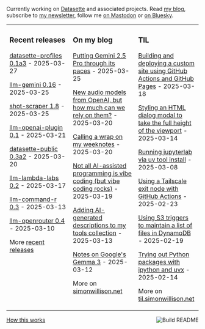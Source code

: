 Currently working on [Datasette](https://datasette.io/) and associated projects. Read [my blog](https://simonwillison.net/), subscribe to [my newsletter](https://simonw.substack.com/), follow me <a href="https://fedi.simonwillison.net/@simon">on Mastodon</a> or [on Bluesky](https://bsky.app/profile/simonwillison.net).

<table><tr><td valign="top" width="33%">

### Recent releases
<!-- recent_releases starts -->
[datasette-profiles 0.1a3](https://github.com/datasette/datasette-profiles/releases/tag/0.1a3) - 2025-03-27

[llm-gemini 0.16](https://github.com/simonw/llm-gemini/releases/tag/0.16) - 2025-03-25

[shot-scraper 1.8](https://github.com/simonw/shot-scraper/releases/tag/1.8) - 2025-03-25

[llm-openai-plugin 0.1](https://github.com/simonw/llm-openai-plugin/releases/tag/0.1) - 2025-03-21

[datasette-public 0.3a2](https://github.com/datasette/datasette-public/releases/tag/0.3a2) - 2025-03-20

[llm-lambda-labs 0.2](https://github.com/simonw/llm-lambda-labs/releases/tag/0.2) - 2025-03-17

[llm-command-r 0.3](https://github.com/simonw/llm-command-r/releases/tag/0.3) - 2025-03-13

[llm-openrouter 0.4](https://github.com/simonw/llm-openrouter/releases/tag/0.4) - 2025-03-10
<!-- recent_releases ends -->
More [recent releases](https://github.com/simonw/simonw/blob/main/releases.md)
</td><td valign="top" width="34%">

### On my blog
<!-- blog starts -->
[Putting Gemini 2.5 Pro through its paces](https://simonwillison.net/2025/Mar/25/gemini/) - 2025-03-25

[New audio models from OpenAI, but how much can we rely on them?](https://simonwillison.net/2025/Mar/20/new-openai-audio-models/) - 2025-03-20

[Calling a wrap on my weeknotes](https://simonwillison.net/2025/Mar/20/calling-a-wrap-on-my-weeknotes/) - 2025-03-20

[Not all AI-assisted programming is vibe coding (but vibe coding rocks)](https://simonwillison.net/2025/Mar/19/vibe-coding/) - 2025-03-19

[Adding AI-generated descriptions to my tools collection](https://simonwillison.net/2025/Mar/13/tools-colophon/) - 2025-03-13

[Notes on Google's Gemma 3](https://simonwillison.net/2025/Mar/12/gemma-3/) - 2025-03-12
<!-- blog ends -->
More on [simonwillison.net](https://simonwillison.net/)
</td><td valign="top" width="33%">

### TIL
<!-- tils starts -->
[Building and deploying a custom site using GitHub Actions and GitHub Pages](https://til.simonwillison.net/github-actions/github-pages) - 2025-03-18

[Styling an HTML dialog modal to take the full height of the viewport](https://til.simonwillison.net/css/dialog-full-height) - 2025-03-14

[Running jupyterlab via uv tool install](https://til.simonwillison.net/jupyter/jupyterlab-uv-tool-install) - 2025-03-08

[Using a Tailscale exit node with GitHub Actions](https://til.simonwillison.net/tailscale/tailscale-github-actions) - 2025-02-23

[Using S3 triggers to maintain a list of files in DynamoDB](https://til.simonwillison.net/aws/s3-triggers-dynamodb) - 2025-02-19

[Trying out Python packages with ipython and uvx](https://til.simonwillison.net/python/itry) - 2025-02-14
<!-- tils ends -->
More on [til.simonwillison.net](https://til.simonwillison.net/)
</td></tr></table>

<a href="https://github.com/simonw/simonw/actions"><img src="https://github.com/simonw/simonw/workflows/Build%20README/badge.svg" align="right" alt="Build README"></a> <a href="https://simonwillison.net/2020/Jul/10/self-updating-profile-readme/">How this works</a>

